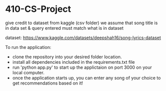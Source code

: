 # 410-CS-Project

give credit to dataset from kaggle (csv folder)
we assume that song title is in data set & query entered must match what is in dataset

dataset: https://www.kaggle.com/datasets/deepshah16/song-lyrics-dataset


To run the application:
- clone the repository into your desired folder location.
- install all dependencies included in the requirements.txt file
- run 'python app.py' to start up the applictaion on port 3000 on your local computer.
- once the application starts up, you can enter any song of your choice to get recommendations based on it!

